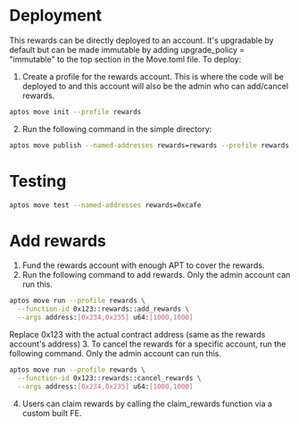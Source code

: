 # Deployment
This rewards can be directly deployed to an account. It's upgradable by default but can be made immutable by adding upgrade_policy = "immutable" to the top section in the Move.toml file.
To deploy:
1. Create a profile for the rewards account. This is where the code will be deployed to and this account will also be the admin who can add/cancel rewards.
```bash
aptos move init --profile rewards
```
2. Run the following command in the simple directory:
```bash
aptos move publish --named-addresses rewards=rewards --profile rewards
```

# Testing
```bash
aptos move test --named-addresses rewards=0xcafe
```

# Add rewards
1. Fund the rewards account with enough APT to cover the rewards.
2. Run the following command to add rewards. Only the admin account can run this.
```bash
aptos move run --profile rewards \
  --function-id 0x123::rewards::add_rewards \
  --args address:[0x234,0x235] u64:[1000,1000]
```
Replace 0x123 with the actual contract address (same as the rewards account's address)
3. To cancel the rewards for a specific account, run the following command. Only the admin account can run this.
```bash
aptos move run --profile rewards \
  --function-id 0x123::rewards::cancel_rewards \
  --args address:[0x234,0x235] u64:[1000,1000]
```
4. Users can claim rewards by calling the claim_rewards function via a custom built FE.